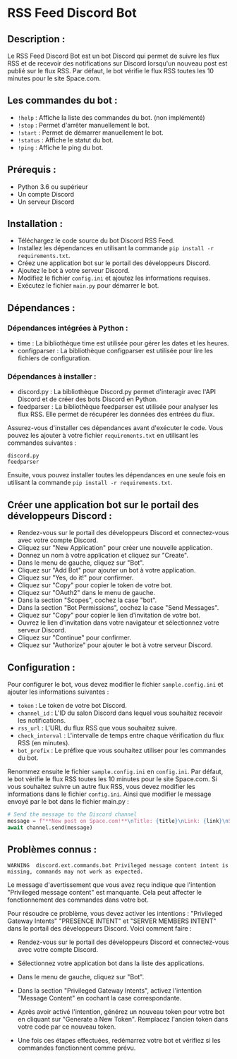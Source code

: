 # RSS Feed Discord Bot

## Description :
Le RSS Feed Discord Bot est un bot Discord qui permet de suivre les flux RSS et de recevoir des notifications sur Discord lorsqu'un nouveau post est publié sur le flux RSS. Par défaut, le bot vérifie le flux RSS toutes les 10 minutes pour le site Space.com.

## Les commandes du bot :
- `!help` : Affiche la liste des commandes du bot. (non implémenté)
- `!stop` : Permet d'arrêter manuellement le bot.
- `!start` : Permet de démarrer manuellement le bot.
- `!status` : Affiche le statut du bot.
- `!ping` : Affiche le ping du bot. 

## Prérequis :
- Python 3.6 ou supérieur
- Un compte Discord
- Un serveur Discord

## Installation :
- Téléchargez le code source du bot Discord RSS Feed.
- Installez les dépendances en utilisant la commande `pip install -r requirements.txt`.
- Créez une application bot sur le portail des développeurs Discord.
- Ajoutez le bot à votre serveur Discord.
- Modifiez le fichier `config.ini` et ajoutez les informations requises.
- Exécutez le fichier `main.py` pour démarrer le bot.

## Dépendances :
### Dépendances intégrées à Python :
- time : La bibliothèque time est utilisée pour gérer les dates et les heures. 
- configparser : La bibliothèque configparser est utilisée pour lire les fichiers de configuration.

### Dépendances à installer :

- discord.py : La bibliothèque Discord.py permet d'interagir avec l'API Discord et de créer des bots Discord en Python.
- feedparser : La bibliothèque feedparser est utilisée pour analyser les flux RSS. Elle permet de récupérer les données des entrées du flux.

Assurez-vous d'installer ces dépendances avant d'exécuter le code. Vous pouvez les ajouter à votre fichier `requirements.txt` en utilisant les commandes suivantes :

```
discord.py
feedparser
```

Ensuite, vous pouvez installer toutes les dépendances en une seule fois en utilisant la commande `pip install -r requirements.txt`.

## Créer une application bot sur le portail des développeurs Discord :
- Rendez-vous sur le portail des développeurs Discord et connectez-vous avec votre compte Discord.
- Cliquez sur "New Application" pour créer une nouvelle application.
- Donnez un nom à votre application et cliquez sur "Create".
- Dans le menu de gauche, cliquez sur "Bot".
- Cliquez sur "Add Bot" pour ajouter un bot à votre application.
- Cliquez sur "Yes, do it!" pour confirmer.
- Cliquez sur "Copy" pour copier le token de votre bot.
- Cliquez sur "OAuth2" dans le menu de gauche.
- Dans la section "Scopes", cochez la case "bot".
- Dans la section "Bot Permissions", cochez la case "Send Messages".
- Cliquez sur "Copy" pour copier le lien d'invitation de votre bot.
- Ouvrez le lien d'invitation dans votre navigateur et sélectionnez votre serveur Discord.
- Cliquez sur "Continue" pour confirmer.
- Cliquez sur "Authorize" pour ajouter le bot à votre serveur Discord.

## Configuration :
Pour configurer le bot, vous devez modifier le fichier `sample.config.ini` et ajouter les informations suivantes :
- `token` : Le token de votre bot Discord.
- `channel_id` : L'ID du salon Discord dans lequel vous souhaitez recevoir les notifications.
- `rss_url` : L'URL du flux RSS que vous souhaitez suivre.
- `check_interval` : L'intervalle de temps entre chaque vérification du flux RSS (en minutes).
- `bot_prefix` : Le préfixe que vous souhaitez utiliser pour les commandes du bot.

Renommez ensuite le fichier `sample.config.ini` en `config.ini`.
Par défaut, le bot vérifie le flux RSS toutes les 10 minutes pour le site Space.com. Si vous souhaitez suivre un autre flux RSS, vous devez modifier les informations dans le fichier `config.ini`. 
Ainsi que modifier le message envoyé par le bot dans le fichier main.py : 
```python
# Send the message to the Discord channel
message = f"**New post on Space.com!**\nTitle: {title}\nLink: {link}\nSummary: {summary}"
await channel.send(message)
```

## Problèmes connus : 
```
WARNING  discord.ext.commands.bot Privileged message content intent is missing, commands may not work as expected.
```

Le message d'avertissement que vous avez reçu indique que l'intention "Privileged message content" est manquante. Cela peut affecter le fonctionnement des commandes dans votre bot.

Pour résoudre ce problème, vous devez activer les intentions : "Privileged Gateway Intents" "PRESENCE INTENT" et "SERVER MEMBERS INTENT" dans le portail des développeurs Discord. Voici comment faire :

- Rendez-vous sur le portail des développeurs Discord et connectez-vous avec votre compte Discord.

- Sélectionnez votre application bot dans la liste des applications.

- Dans le menu de gauche, cliquez sur "Bot".

- Dans la section "Privileged Gateway Intents", activez l'intention "Message Content" en cochant la case correspondante.

- Après avoir activé l'intention, générez un nouveau token pour votre bot en cliquant sur "Generate a New Token". Remplacez l'ancien token dans votre code par ce nouveau token.

- Une fois ces étapes effectuées, redémarrez votre bot et vérifiez si les commandes fonctionnent comme prévu.
